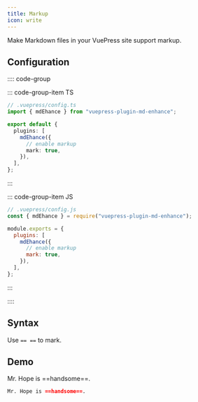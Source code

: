 ```yaml
---
title: Markup
icon: write
---
```


Make Markdown files in your VuePress site support markup.

<!-- more -->

## Configuration

:::: code-group

::: code-group-item TS

```ts {8}
// .vuepress/config.ts
import { mdEhance } from "vuepress-plugin-md-enhance";

export default {
  plugins: [
    mdEhance({
      // enable markup
      mark: true,
    }),
  ],
};
```

:::

::: code-group-item JS

```js {8}
// .vuepress/config.js
const { mdEhance } = require("vuepress-plugin-md-enhance");

module.exports = {
  plugins: [
    mdEhance({
      // enable markup
      mark: true,
    }),
  ],
};
```

:::

::::

## Syntax

Use `== ==` to mark.

## Demo

Mr. Hope is ==handsome==.

```md
Mr. Hope is ==handsome==.
```
